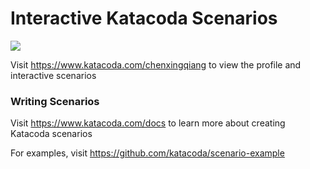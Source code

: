 # Interactive Katacoda Scenarios

[![](http://shields.katacoda.com/katacoda/chenxingqiang/count.svg)](https://www.katacoda.com/chenxingqiang "Get your profile on Katacoda.com")

Visit https://www.katacoda.com/chenxingqiang to view the profile and interactive scenarios

### Writing Scenarios
Visit https://www.katacoda.com/docs to learn more about creating Katacoda scenarios

For examples, visit https://github.com/katacoda/scenario-example
